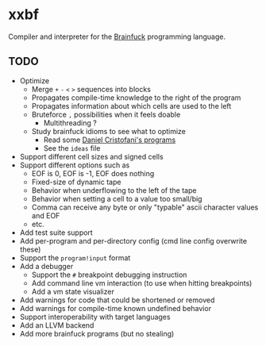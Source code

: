 
# xxbf

Compiler and interpreter for the
[Brainfuck](https://esolangs.org/wiki/Brainfuck) programming language.

## TODO

- Optimize
  - Merge `+` `-` `<` `>` sequences into blocks
  - Propagates compile-time knowledge to the right of the program
  - Propagates information about which cells are used to the left
  - Bruteforce `,` possibilities when it feels doable
    - Multithreading ?
  - Study brainfuck idioms to see what to optimize
    - Read some [Daniel Cristofani's programs](http://brainfuck.org/)
    - See the `ideas` file
- Support different cell sizes and signed cells
- Support different options such as
  - EOF is 0, EOF is -1, EOF does nothing
  - Fixed-size of dynamic tape
  - Behavior when underflowing to the left of the tape
  - Behavior when setting a cell to a value too small/big
  - Comma can receive any byte or only "typable" ascii character values and EOF
  - etc.
- Add test suite support
- Add per-program and per-directory config (cmd line config overwrite these)
- Support the `program!input` format
- Add a debugger
  - Support the `#` breakpoint debugging instruction
  - Add command line vm interaction (to use when hitting breakpoints)
  - Add a vm state visualizer
- Add warnings for code that could be shortened or removed
- Add warnings for compile-time known undefined behavior
- Support interoperability with target languages
- Add an LLVM backend
- Add more brainfuck programs (but no stealing)
